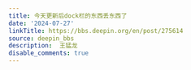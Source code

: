 ```yaml
---
title: 今天更新后dock栏的东西丢东西了
date: '2024-07-27'
linkTitle: https://bbs.deepin.org/en/post/275614
source: deepin_bbs
description:  王猛龙 
disable_comments: true
---
```


